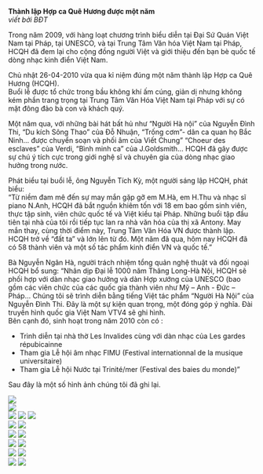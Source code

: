 <!--
title: Sinh nhật HCQH 1 tuổi 25.04.2010
author:  Nguyễn Tích Kỳ
-->

**Thành lập Hợp ca Quê Hương được một năm**  
*viết bởi BĐT*
 
Trong năm 2009, với hàng loạt chương trình biểu diễn tại Đại Sứ Quán Việt Nam tại Pháp, tại UNESCO, và tại Trung Tâm Văn hóa Việt Nam tại Pháp, HCQH đã đem lại cho cộng đồng người Việt và giới thiệu đến bạn bè quốc tế dòng nhạc kinh điển Việt Nam.
 
Chủ nhật 26-04-2010 vừa qua kỉ niệm đúng một năm thành lập Hợp ca Quê Hương (HCQH).  
Buổi lễ được tổ chức trong bầu không khí ấm cúng, giản dị nhưng không kém phần trang trọng tại Trung Tâm Văn Hóa Việt Nam tại Pháp với sự có mặt đông đảo bà con và khách quý.
 
Một năm qua, với những bài hát bất hủ như “Người Hà nội” của Nguyễn Đình Thi, “Du kích Sông Thao” của Đỗ Nhuận, “Trống cơm”- dân ca quan họ Bắc Ninh... được chuyển soạn và phối âm của Viết Chung” “Choeur des esclaves” của Verdi, “Bình minh ca” của J.Goldsmith… HCQH đã gây được sự chú ý tích cực trong giới nghệ sĩ và chuyên gia của dòng nhạc giao hưởng trong nước.  

Phát biểu tại buổi lễ, ông Nguyễn Tích Kỳ, một người sáng lập HCQH, phát biểu:  
“Từ niềm đam mê đến sự may mắn gặp gỡ em M.Hà, em H.Thu và nhạc sĩ piano N.Anh, HCQH đã bắt nguồn khiêm tốn với 18 em bao gồm sinh viên, thực tập sinh, viên chức quốc tế và Việt kiều tại Pháp. Những buổi tập đầu tiên tại nhà của tôi rồi tiếp tục lan ra nhà văn hóa của thị xã Antony. May mắn thay, cùng thời điểm này, Trung Tâm Văn Hóa VN được thành lập. HCQH trở về “đất ta” và lớn lên từ đó. Một năm đã qua, hôm nay HCQH đã có 58 thành viên và một số tác phẩm kinh điển VN và quốc tế.”
 
Bà Nguyễn Ngân Hà, người trách nhiệm tổng quản nghệ thuật và đối ngoại HCQH bổ sung:
“Nhân dịp Đại lễ 1000 năm Thăng Long-Hà Nội, HCQH sẽ phối hợp với dàn nhạc giao hưởng và dàn Hợp xướng của UNESCO (bao gồm các viên chức của các quốc gia thành viên như Mỹ – Anh - Đức – Pháp...  Chúng tôi sẽ trình diễn bằng tiếng Việt tác phẩm “Người Hà Nội” của Nguyễn Đình Thi. Đây là  một sự kiện quan trọng, một đóng góp ý nghĩa. Đài truyền hình quốc gia Việt Nam VTV4 sẽ ghi hình.  
Bên cạnh đó, sinh hoạt trong năm 2010 còn có :
* Trình diễn tại nhà thờ Les Invalides cùng với dàn nhạc của Les gardes répubicainne
* Tham gia Lễ hội âm nhạc FIMU (Festival internationnal de la musique universitaire)
* Tham gia Lễ hội Nước tại Trinité/mer (Festival des baies du monde)”
 
Sau đây là một số hình ảnh chúng tôi đã ghi lại.
 
![](3-1.jpg)  
![](3-2.jpg)  
![](3-4.jpg) 
![](3-6.jpg) ![](3-7.jpg)  
![](3-8.jpg) ![](3-10.jpg)  
![](3-9.jpg) ![](3-11.jpg)  
![](3-13.jpg) ![](3-14.jpg)  
![](3-15.jpg) ![](3-16.jpg)  
![](3-17.jpg) ![](3-18.jpg)
